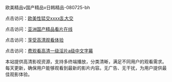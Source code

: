 欧美精品v国产精品v日韩精品-080725-bh

点击访问：<a href="https://heiliaoe8ajia.pages.dev">欧美性猛交xxxx乱大交</a>

点击访问：<a href="https://heiliaoxqkkct.pages.dev">亚洲国产精品看片在线</a>

点击访问：<a href="https://heiliaoxwd5i8.pages.dev">享受高清观看体验</a>

点击访问：<a href="https://bered.pages.dev/">费观看高清一级淫片a级中文字幕</a>


本站提供高清影视资源，支持多终端播放，分类清晰，满足不同用户的观看需求。每天更新，确保用户能够观看到最新的影片内容。无广告、无干扰，为用户提供最佳观影体验。

<span style="display:none;">[Canonical link](https://github.com/vivian20250708/viv20 ）</span>
